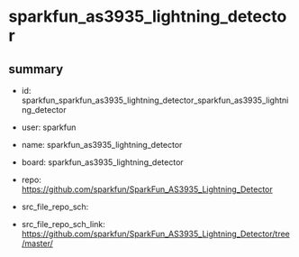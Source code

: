 # sparkfun_as3935_lightning_detector
 
## summary 
* id: sparkfun_sparkfun_as3935_lightning_detector_sparkfun_as3935_lightning_detector
* user: sparkfun
* name: sparkfun_as3935_lightning_detector
* board: sparkfun_as3935_lightning_detector
* repo: https://github.com/sparkfun/SparkFun_AS3935_Lightning_Detector



* src_file_repo_sch: 
* src_file_repo_sch_link: https://github.com/sparkfun/SparkFun_AS3935_Lightning_Detector/tree/master/






